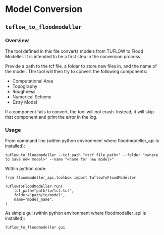 # Model Conversion

## `tuflow_to_floodmodeller`
### Overview
The tool defined in this file converts models from TUFLOW to Flood Modeller.
It is intended to be a first step in the conversion process.

Provide a path to the tcf file, a folder to store new files in, and the name of the model.
The tool will then try to convert the following components:
- Computational Area
- Topography
- Roughness
- Numerical Scheme
- Estry Model

If a component fails to convert, the tool will not crash.
Instead, it will skip that component and print the error in the log.

### Usage

From command line (within python environment where floodmodeller_api is installed):
```
tuflow_to_floodmodeller --tcf_path "<tcf file path>" --folder "<where to save new model>" --name "<name for new model>"
```

Within python code:
```
from floodmodeller_api.toolbox import TuflowToFloodModeller

TuflowToFloodModeller.run(
    tcf_path="path/to/tcf.tcf",
    folder="path/to/model",
    name="model_name",
)
```

As simple gui (within python environment where floodmodeller_api is installed):
```
tuflow_to_floodmodeller gui
```
